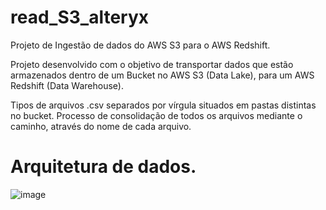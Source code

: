 # read_S3_alteryx
Projeto de Ingestão de dados do AWS S3 para o AWS Redshift.

Projeto desenvolvido com o objetivo de transportar dados que estão armazenados dentro de um Bucket no AWS S3 (Data Lake), para um AWS Redshift (Data Warehouse).

Tipos de arquivos .csv separados por vírgula situados em pastas distintas no bucket. Processo de consolidação de todos os arquivos mediante o caminho, através do nome de cada arquivo.

# Arquitetura de dados.
![image](https://user-images.githubusercontent.com/63620777/234071926-d3281215-c406-4a6f-89df-f55539c2dbcc.png)
